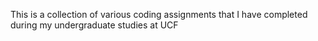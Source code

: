 This is a collection of various coding assignments that I have completed during my undergraduate studies at UCF

